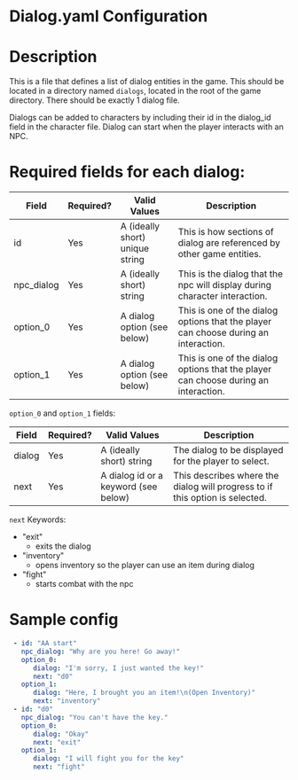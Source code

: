 # Dialog.yaml Configuration

# Description
This is a file that defines a list of dialog entities in the game. This should be located in a directory named `dialogs`, located in the root of the game directory. There should be exactly 1 dialog file.  

Dialogs can be added to characters by including their id in the dialog_id field in the character file. Dialog can start when the player interacts with an NPC.

# Required fields for each dialog:
| Field       | Required? | Valid Values                                                  | Description                                                                                              |
|-------------|-----------|---------------------------------------------------------------|----------------------------------------------------------------------------------------------------------|
| id          | Yes       | A (ideally short) unique string                               | This is how sections of dialog are referenced by other game entities.                                    |
| npc_dialog  | Yes       | A (ideally short) string                                      | This is the dialog that the npc will display during character interaction.                               |
| option_0    | Yes       | A dialog option (see below)                                   | This is one of the dialog options that the player can choose during an interaction.                      |
| option_1    | Yes       | A dialog option (see below)                                   | This is one of the dialog options that the player can choose during an interaction.                      |

`option_0` and `option_1` fields:

| Field       | Required? | Valid Values                                                                  | Description                                                                 |
|-------------|-----------|-------------------------------------------------------------------------------|-----------------------------------------------------------------------------|
| dialog      | Yes       | A (ideally short) string                                                      | The dialog to be displayed for the player to select.                        |
| next        | Yes       | A dialog id or a keyword (see below)                                          | This describes where the dialog will progress to if this option is selected.|                                                                            |

`next` Keywords:
- "exit"
  - exits the dialog
- "inventory"
  - opens inventory so the player can use an item during dialog
- "fight"
  - starts combat with the npc


# Sample config
```yaml
 - id: "AA start"
   npc_dialog: "Why are you here! Go away!"
   option_0:
      dialog: "I'm sorry, I just wanted the key!"
      next: "d0"
   option_1:
      dialog: "Here, I brought you an item!\n(Open Inventory)"
      next: "inventory"
 - id: "d0"
   npc_dialog: "You can't have the key."
   option_0:
      dialog: "Okay"
      next: "exit"
   option_1:
      dialog: "I will fight you for the key"
      next: "fight"
```